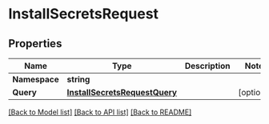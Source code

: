 # InstallSecretsRequest

## Properties

Name | Type | Description | Notes
------------ | ------------- | ------------- | -------------
**Namespace** | **string** |  | 
**Query** | [**InstallSecretsRequestQuery**](InstallSecretsRequest_query.md) |  | [optional] 

[[Back to Model list]](../README.md#documentation-for-models) [[Back to API list]](../README.md#documentation-for-api-endpoints) [[Back to README]](../README.md)


